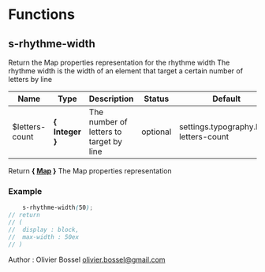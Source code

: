# Functions


## s-rhythme-width

Return the Map properties representation for the rhythme width
The rhythme width is the width of an element that target a certain number of letters by line



Name  |  Type  |  Description  |  Status  |  Default
------------  |  ------------  |  ------------  |  ------------  |  ------------
$letters-count  |  **{ Integer }**  |  The number of letters to target by line  |  optional  |  settings.typography.line-letters-count

Return **{ [Map](http://www.sass-lang.com/documentation/file.SASS_REFERENCE.html#maps) }** The Map properties representation

### Example
```scss
	s-rhythme-width(50);
// return
// (
// 	display : block,
// 	max-width : 50ex
// )
```
Author : Olivier Bossel <olivier.bossel@gmail.com>